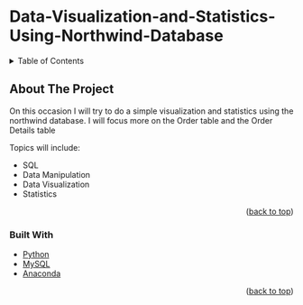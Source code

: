 # Data-Visualization-and-Statistics-Using-Northwind-Database

<!-- TABLE OF CONTENTS -->
<details>
  <summary>Table of Contents</summary>
  <ol>
    <li>
      <a href="#about-the-project">About The Project</a>
      <ul>
        <li><a href="#built-with">Built With</a></li>
      </ul>
    </li>
  </ol>
</details>


<!-- ABOUT THE PROJECT -->
## About The Project

On this occasion I will try to do a simple visualization and statistics using the northwind database.
I will focus more on the Order table and the Order Details table

Topics will include:
- SQL
- Data Manipulation
- Data Visualization
- Statistics

<p align="right">(<a href="#top">back to top</a>)</p>

### Built With

* [Python](https://www.python.org/)
* [MySQL](https://www.mysql.com/)
* [Anaconda](https://www.anaconda.com/)

<p align="right">(<a href="#top">back to top</a>)</p>

